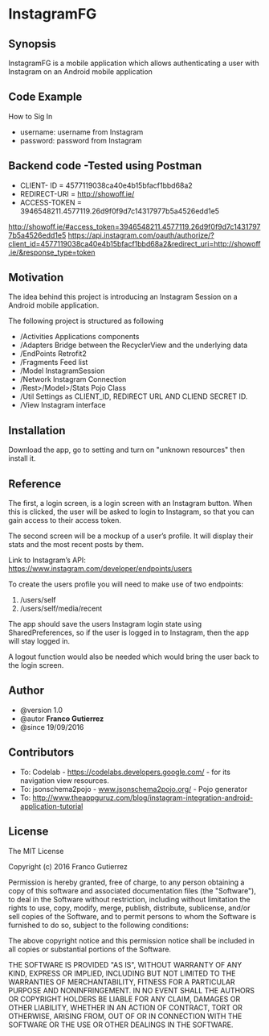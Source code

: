 # InstagramFG



## Synopsis

InstagramFG is a mobile application which allows authenticating a user with Instagram on an Android mobile application  

## Code Example

How to Sig In 

- username: username from Instagram
- password: password from Instagram

## Backend code -Tested using Postman

- CLIENT- ID    = 4577119038ca40e4b15bfacf1bbd68a2
- REDIRECT-URI = http://showoff.ie/
- ACCESS-TOKEN = 3946548211.4577119.26d9f0f9d7c14317977b5a4526edd1e5

http://showoff.ie/#access_token=3946548211.4577119.26d9f0f9d7c14317977b5a4526edd1e5
https://api.instagram.com/oauth/authorize/?client_id=4577119038ca40e4b15bfacf1bbd68a2&redirect_uri=http://showoff.ie/&response_type=token


## Motivation

The idea behind this project is introducing an Instagram Session on a Android mobile application.

The following project is structured as following 
* /Activities  	    Applications components 
* /Adapters     		Bridge between the RecyclerView and the underlying data
* /EndPoints	  		Retrofit2 
* /Fragments   	    Feed list
* /Model        		InstagramSession 
* /Network         	Instagram Connection
* /Rest>/Model>/Stats Pojo Class 
* /Util				Settings as CLIENT_ID, REDIRECT URL AND CLIEND SECRET ID.
* /View               Instagram interface


## Installation

Download the app, go to setting and turn on "unknown resources" then install it.

## Reference


The first, a login screen, is a login screen with an Instagram button. When this is clicked, the user will be asked to login to Instagram, so that you can gain access to their access token.
 
The second screen will be a mockup of a user’s profile. It will display their stats and the most recent posts by them.
 
Link to Instagram’s API: https://www.instagram.com/developer/endpoints/users
 
To create the users profile you will need to make use of two endpoints:
1. /users/self
2. /users/self/media/recent

The app should save the users Instagram login state using SharedPreferences, so if the user is logged in to Instagram, then the app will stay logged in.
 
A logout function would also be needed which would bring the user back to the login screen.

## Author

- @version 1.0
- @autor **Franco Gutierrez** 
- @since 19/09/2016

## Contributors

- To:  Codelab         - https://codelabs.developers.google.com/ - for its navigation view resources.
- To:  jsonschema2pojo - www.jsonschema2pojo.org/ - Pojo generator
- To:  http://www.theappguruz.com/blog/instagram-integration-android-application-tutorial 
## License

The MIT License

Copyright (c) 2016 Franco Gutierrez

Permission is hereby granted, free of charge, to any person obtaining a copy
of this software and associated documentation files (the "Software"), to deal
in the Software without restriction, including without limitation the rights
to use, copy, modify, merge, publish, distribute, sublicense, and/or sell
copies of the Software, and to permit persons to whom the Software is
furnished to do so, subject to the following conditions:

The above copyright notice and this permission notice shall be included in
all copies or substantial portions of the Software.

THE SOFTWARE IS PROVIDED "AS IS", WITHOUT WARRANTY OF ANY KIND, EXPRESS OR
IMPLIED, INCLUDING BUT NOT LIMITED TO THE WARRANTIES OF MERCHANTABILITY,
FITNESS FOR A PARTICULAR PURPOSE AND NONINFRINGEMENT. IN NO EVENT SHALL THE
AUTHORS OR COPYRIGHT HOLDERS BE LIABLE FOR ANY CLAIM, DAMAGES OR OTHER
LIABILITY, WHETHER IN AN ACTION OF CONTRACT, TORT OR OTHERWISE, ARISING FROM,
OUT OF OR IN CONNECTION WITH THE SOFTWARE OR THE USE OR OTHER DEALINGS IN
THE SOFTWARE.
